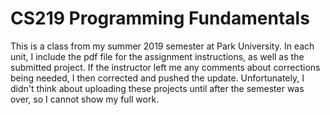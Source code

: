 # CS219 Programming Fundamentals

This is a class from my summer 2019 semester at Park University. In each unit, I include the pdf file for the assignment instructions, as well as the submitted project. If the instructor left me any comments about corrections being needed, I then corrected and pushed the update. Unfortunately, I didn't think about uploading these projects until after the semester was over, so I cannot show my full work.
